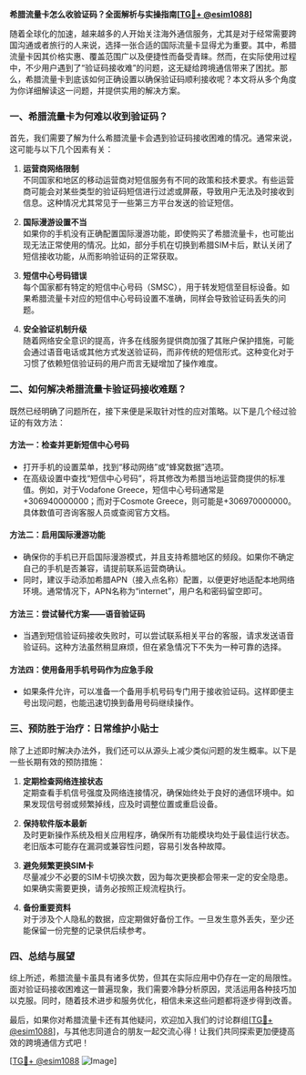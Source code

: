**希腊流量卡怎么收验证码？全面解析与实操指南[[TG💪+ @esim1088](https://t.me/s/esim1088)]**

随着全球化的加速，越来越多的人开始关注海外通信服务，尤其是对于经常需要跨国沟通或者旅行的人来说，选择一张合适的国际流量卡显得尤为重要。其中，希腊流量卡因其价格实惠、覆盖范围广以及便捷性而备受青睐。然而，在实际使用过程中，不少用户遇到了“验证码接收难”的问题，这无疑给跨境通信带来了困扰。那么，希腊流量卡到底该如何正确设置以确保验证码顺利接收呢？本文将从多个角度为你详细解读这一问题，并提供实用的解决方案。

### 一、希腊流量卡为何难以收到验证码？

首先，我们需要了解为什么希腊流量卡会遇到验证码接收困难的情况。通常来说，这可能与以下几个因素有关：

1. **运营商网络限制**  
   不同国家和地区的移动运营商对短信服务有不同的政策和技术要求。有些运营商可能会对某些类型的验证码短信进行过滤或屏蔽，导致用户无法及时接收到信息。这种情况尤其常见于一些第三方平台发送的验证短信。

2. **国际漫游设置不当**  
   如果你的手机没有正确配置国际漫游功能，即使购买了希腊流量卡，也可能出现无法正常使用的情况。比如，部分手机在切换到希腊SIM卡后，默认关闭了短信接收功能，从而影响验证码的正常获取。

3. **短信中心号码错误**  
   每个国家都有特定的短信中心号码（SMSC），用于转发短信至目标设备。如果希腊流量卡对应的短信中心号码设置不准确，同样会导致验证码丢失的问题。

4. **安全验证机制升级**  
   随着网络安全意识的提高，许多在线服务提供商加强了其账户保护措施，可能会通过语音电话或其他方式发送验证码，而非传统的短信形式。这种变化对于习惯了依赖短信验证码的用户而言无疑增加了操作难度。

### 二、如何解决希腊流量卡验证码接收难题？

既然已经明确了问题所在，接下来便是采取针对性的应对策略。以下是几个经过验证的有效方法：

#### 方法一：检查并更新短信中心号码
- 打开手机的设置菜单，找到“移动网络”或“蜂窝数据”选项。
- 在高级设置中查找“短信中心号码”，将其修改为希腊当地运营商提供的标准值。例如，对于Vodafone Greece，短信中心号码通常是+306940000000；而对于Cosmote Greece，则可能是+306970000000。具体数值可咨询客服人员或查阅官方文档。

#### 方法二：启用国际漫游功能
- 确保你的手机已开启国际漫游模式，并且支持希腊地区的频段。如果你不确定自己的手机是否兼容，请提前联系运营商确认。
- 同时，建议手动添加希腊APN（接入点名称）配置，以便更好地适配本地网络环境。通常情况下，APN名称为“internet”，用户名和密码留空即可。

#### 方法三：尝试替代方案——语音验证码
- 当遇到短信验证码接收失败时，可以尝试联系相关平台的客服，请求发送语音验证码。这种方法虽然稍显麻烦，但在紧急情况下不失为一种可靠的选择。

#### 方法四：使用备用手机号码作为应急手段
- 如果条件允许，可以准备一个备用手机号码专门用于接收验证码。这样即便主号出现问题，也能迅速切换到备用号码继续操作。

### 三、预防胜于治疗：日常维护小贴士

除了上述即时解决办法外，我们还可以从源头上减少类似问题的发生概率。以下是一些长期有效的预防措施：

1. **定期检查网络连接状态**  
   定期查看手机信号强度及网络连接情况，确保始终处于良好的通信环境中。如果发现信号弱或频繁掉线，应及时调整位置或重启设备。

2. **保持软件版本最新**  
   及时更新操作系统及相关应用程序，确保所有功能模块均处于最佳运行状态。老旧版本可能存在漏洞或兼容性问题，容易引发各种故障。

3. **避免频繁更换SIM卡**  
   尽量减少不必要的SIM卡切换次数，因为每次更换都会带来一定的安全隐患。如果确实需要更换，请务必按照正规流程执行。

4. **备份重要资料**  
   对于涉及个人隐私的数据，应定期做好备份工作。一旦发生意外丢失，至少还能保留一份完整的记录供后续参考。

### 四、总结与展望

综上所述，希腊流量卡虽具有诸多优势，但其在实际应用中仍存在一定的局限性。面对验证码接收困难这一普遍现象，我们需要冷静分析原因，灵活运用各种技巧加以克服。同时，随着技术进步和服务优化，相信未来这些问题都将逐步得到改善。

最后，如果你对希腊流量卡还有其他疑问，欢迎加入我们的讨论群组[[TG💪+ @esim1088](https://t.me/s/esim1088)]，与其他志同道合的朋友一起交流心得！让我们共同探索更加便捷高效的跨境通信方式吧！

[[TG💪+ @esim1088](https://t.me/s/esim1088) ![Image](https://i.postimg.cc/4NQfJmqS/Snipaste-2025-05-13-00-14-12.png)]
